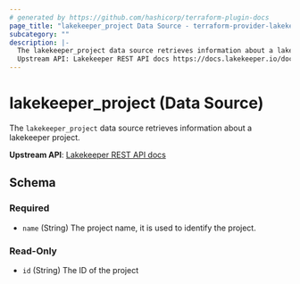 ```yaml
---
# generated by https://github.com/hashicorp/terraform-plugin-docs
page_title: "lakekeeper_project Data Source - terraform-provider-lakekeeper"
subcategory: ""
description: |-
  The lakekeeper_project data source retrieves information about a lakekeeper project.
  Upstream API: Lakekeeper REST API docs https://docs.lakekeeper.io/docs/nightly/api/management/#tag/project/operation/get_project_by_id
---
```


# lakekeeper_project (Data Source)

The `lakekeeper_project` data source retrieves information about a lakekeeper project.

**Upstream API**: [Lakekeeper REST API docs](https://docs.lakekeeper.io/docs/nightly/api/management/#tag/project/operation/get_project_by_id)



<!-- schema generated by tfplugindocs -->
## Schema

### Required

- `name` (String) The project name, it is used to identify the project.

### Read-Only

- `id` (String) The ID of the project
